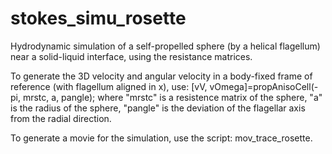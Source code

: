 # stokes_simu_rosette

Hydrodynamic simulation of a self-propelled sphere (by a helical flagellum) near a solid-liquid interface, using the resistance matrices.

To generate the 3D velocity and angular velocity in a body-fixed frame of reference (with flagellum aligned in x), use: [vV, vOmega]=propAnisoCell(-pi, mrstc, a, pangle); where "mrstc" is a resistence matrix of the sphere, "a" is the radius of the sphere, "pangle" is the deviation of the flagellar axis from the radial direction. 

To generate a movie for the simulation, use the script: mov_trace_rosette.
